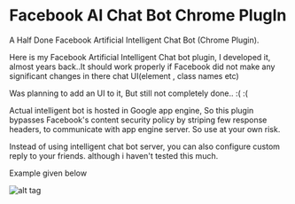 Facebook AI Chat Bot Chrome PlugIn
===================================

A Half Done Facebook Artificial Intelligent Chat Bot (Chrome Plugin).


Here is my Facebook Artificial Intelligent Chat bot plugin, I developed it, almost years back..It should work properly if Facebook did not make any significant changes in there chat UI(element , class names etc)

Was planning to add an UI to it, But still not completely done.. :( :(

Actual intelligent bot is hosted in Google app engine, So this plugin bypasses Facebook's content security policy by striping few response headers, to communicate with app engine server. So use at your own risk.

Instead of using intelligent chat bot server, you can also configure custom reply to your friends. although i haven't tested this much.

Example given below

![alt tag](https://raw.github.com/debasishm89/fb-ai-chat-bot/master/options.png)



